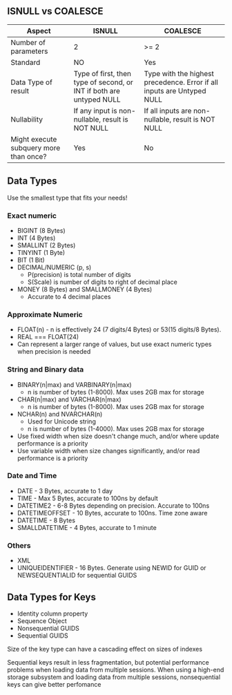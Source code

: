 ## ISNULL vs COALESCE

Aspect               | ISNULL     | COALESCE
------               |-------     |----------
Number of parameters | 2          | >= 2
Standard             | NO         | Yes
Data Type of result  | Type of first, then type of second, or INT if both are untyped NULL | Type with the highest precedence.  Error if all inputs are Untyped NULL
Nullability          | If any input is non-nullable, result is NOT NULL | If all inputs are non-nullable, result is NOT NULL
Might execute subquery more than once?  | Yes | No

## Data Types
Use the smallest type that fits your needs!
### Exact numeric
- BIGINT (8 Bytes)
- INT (4 Bytes)
- SMALLINT (2 Bytes)
- TINYINT (1 Byte)
- BIT (1 Bit)
- DECIMAL/NUMERIC (p, s)
    - P(precision) is total number of digits
    - S(Scale) is number of digits to right of decimal place
- MONEY (8 Bytes) and SMALLMONEY (4 Bytes)
    - Accurate to 4 decimal places

### Approximate Numeric
- FLOAT(n) - n is effectively 24 (7 digits/4 Bytes) or 53(15 digits/8 Bytes).
- REAL === FLOAT(24)
- Can represent a larger range of values, but use exact numeric types when precision is needed

### String and Binary data
- BINARY(n|max) and VARBINARY(n|max)
    - n is number of bytes (1-8000).  Max uses 2GB max for storage
- CHAR(n|max) and VARCHAR(n|max)
    - n is number of bytes (1-8000).  Max uses 2GB max for storage
- NCHAR(n) and NVARCHAR(n)
    - Used for Unicode string
    - n is number of bytes (1-4000).  Max uses 2GB max for storage
- Use fixed width when size doesn't change much, and/or where update performance is a priority
- Use variable width when size changes significantly, and/or read performance is a priority

### Date and Time
- DATE - 3 Bytes, accurate to 1 day
- TIME - Max 5 Bytes, accurate to 100ns by default
- DATETIME2 - 6-8 Bytes depending on precision.  Accurate to 100ns
- DATETIMEOFFSET - 10 Bytes, accurate to 100ns.  Time zone aware
- DATETIME - 8 Bytes
- SMALLDATETIME - 4 Bytes, accurate to 1 minute

### Others
- XML
- UNIQUEIDENTIFIER - 16 Bytes.  Generate using NEWID for GUID or NEWSEQUENTIALID for sequential GUIDS

## Data Types for Keys
- Identity column property
- Sequence Object
- Nonsequential GUIDS
- Sequential GUIDS

Size of the key type can have a cascading effect on sizes of indexes

Sequential keys result in less fragmentation, but potential performance problems when loading data from multiple sessions.  When using a high-end storage subsystem and loading data from multiple sessions, nonsequential keys can give better perfomance